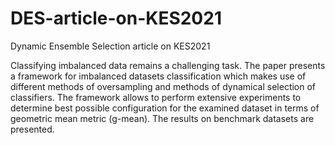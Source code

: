 # DES-article-on-KES2021
Dynamic Ensemble Selection article on KES2021

Classifying imbalanced data remains a challenging task. The paper presents a framework for imbalanced datasets classification
which makes use of different methods of oversampling and methods of dynamical selection of classifiers. The framework allows
to perform extensive experiments to determine best possible configuration for the examined dataset in terms of geometric mean
metric (g-mean). The results on benchmark datasets are presented.
